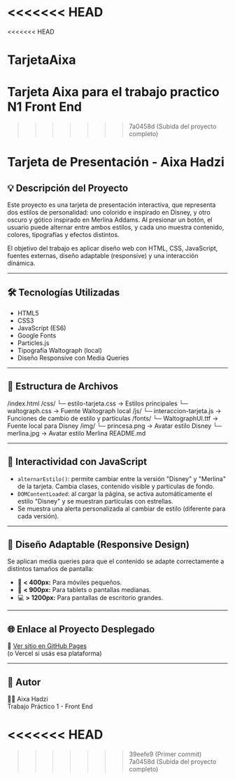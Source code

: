 <<<<<<< HEAD
=======
<<<<<<< HEAD
# TarjetaAixa
Tarjeta Aixa para el trabajo practico N1 Front End
=======
>>>>>>> 7a0458d (Subida del proyecto completo)
# Tarjeta de Presentación - Aixa Hadzi

## 💡 Descripción del Proyecto

Este proyecto es una tarjeta de presentación interactiva, que representa dos estilos de personalidad: uno colorido e inspirado en Disney, y otro oscuro y gótico inspirado en Merlina Addams. Al presionar un botón, el usuario puede alternar entre ambos estilos, y cada uno muestra contenido, colores, tipografías y efectos distintos.

El objetivo del trabajo es aplicar diseño web con HTML, CSS, JavaScript, fuentes externas, diseño adaptable (responsive) y una interacción dinámica.

---

## 🛠️ Tecnologías Utilizadas

- HTML5
- CSS3
- JavaScript (ES6)
- Google Fonts
- Particles.js
- Tipografía Waltograph (local)
- Diseño Responsive con Media Queries

---

## 📁 Estructura de Archivos

/index.html
/css/
└─ estilo-tarjeta.css → Estilos principales
└─ waltograph.css → Fuente Waltograph local
/js/
└─ interaccion-tarjeta.js → Funciones de cambio de estilo y partículas
/fonts/
└─ WaltographUI.ttf → Fuente local para Disney
/img/
└─ princesa.png → Avatar estilo Disney
└─ merlina.jpg → Avatar estilo Merlina
README.md


---

## 🧠 Interactividad con JavaScript

- `alternarEstilo()`: permite cambiar entre la versión "Disney" y "Merlina" de la tarjeta. Cambia clases, contenido visible y partículas de fondo.
- `DOMContentLoaded`: al cargar la página, se activa automáticamente el estilo "Disney" y se muestran partículas con estrellas.
- Se muestra una alerta personalizada al cambiar de estilo (diferente para cada versión).

---

## 📱 Diseño Adaptable (Responsive Design)

Se aplican media queries para que el contenido se adapte correctamente a distintos tamaños de pantalla:

- 📱 **< 400px:** Para móviles pequeños.
- 📱 **< 900px:** Para tablets o pantallas medianas.
- 💻 **> 1200px:** Para pantallas de escritorio grandes.

---

## 🌐 Enlace al Proyecto Desplegado

🔗 [Ver sitio en GitHub Pages](https://tuusuario.github.io/nombre-del-repo/)  
(o Vercel si usás esa plataforma)

---

## 📝 Autor

💁‍♀️ Aixa Hadzi  
Trabajo Práctico 1 - Front End



<<<<<<< HEAD
=======
>>>>>>> 39eefe9 (Primer commit)
>>>>>>> 7a0458d (Subida del proyecto completo)
